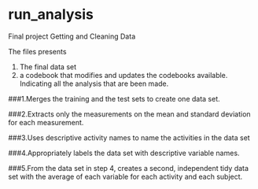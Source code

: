 # run_analysis
Final project Getting and Cleaning Data

The files presents 
1) The final data set 
2) a codebook  that modifies and updates the codebooks available. Indicating all the analysis that are been made. 


###1.Merges the training and the test sets to create one data set.

###2.Extracts only the measurements on the mean and standard deviation for each measurement.

###3.Uses descriptive activity names to name the activities in the data set

###4.Appropriately labels the data set with descriptive variable names.

###5.From the data set in step 4, creates a second, independent tidy data set with the average of each variable for each activity and each subject.
